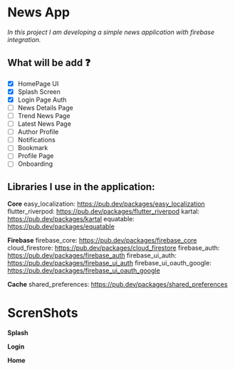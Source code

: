 # News App
*In this project I am developing a simple news application with firebase integration.*
## What will be add  ❓

- [x] HomePage UI
- [x] Splash Screen
- [x] Login Page Auth
- [ ] News Details Page
- [ ] Trend News Page
- [ ] Latest News Page
- [ ] Author Profile
- [ ] Notifications
- [ ] Bookmark
- [ ] Profile Page
- [ ] Onboarding

## Libraries I use in the application:

**Core**
easy_localization: https://pub.dev/packages/easy_localization
flutter_riverpod: https://pub.dev/packages/flutter_riverpod
kartal: https://pub.dev/packages/kartal
equatable: https://pub.dev/packages/equatable

 **Firebase**
firebase_core: https://pub.dev/packages/firebase_core
cloud_firestore: https://pub.dev/packages/cloud_firestore
firebase_auth: https://pub.dev/packages/firebase_auth
firebase_ui_auth: https://pub.dev/packages/firebase_ui_auth
firebase_ui_oauth_google: https://pub.dev/packages/firebase_ui_oauth_google

**Cache**
shared_preferences: https://pub.dev/packages/shared_preferences


# ScrenShots

**Splash**

**Login**

**Home**



